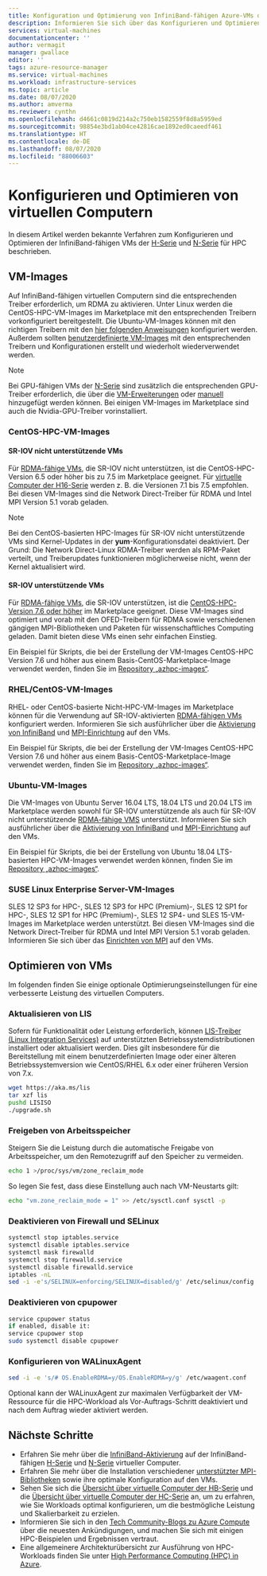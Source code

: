 ```yaml
---
title: Konfiguration und Optimierung von InfiniBand-fähigen Azure-VMs der H- und N-Serie
description: Informieren Sie sich über das Konfigurieren und Optimieren der InfiniBand-fähigen virtuellen Computer der H-Serie und der N-Serie für HPC.
services: virtual-machines
documentationcenter: ''
author: vermagit
manager: gwallace
editor: ''
tags: azure-resource-manager
ms.service: virtual-machines
ms.workload: infrastructure-services
ms.topic: article
ms.date: 08/07/2020
ms.author: amverma
ms.reviewer: cynthn
ms.openlocfilehash: d4661c0819d214a2c750eb1582559f8d8a5959ed
ms.sourcegitcommit: 98854e3bd1ab04ce42816cae1892ed0caeedf461
ms.translationtype: HT
ms.contentlocale: de-DE
ms.lasthandoff: 08/07/2020
ms.locfileid: "88006603"
---
```

# <a name="configure-and-optimize-vms"></a>Konfigurieren und Optimieren von virtuellen Computern

In diesem Artikel werden bekannte Verfahren zum Konfigurieren und Optimieren der InfiniBand-fähigen VMs der [H-Serie](../../sizes-hpc.md) und [N-Serie](../../sizes-gpu.md) für HPC beschrieben.

## <a name="vm-images"></a>VM-Images
Auf InfiniBand-fähigen virtuellen Computern sind die entsprechenden Treiber erforderlich, um RDMA zu aktivieren. Unter Linux werden die CentOS-HPC-VM-Images im Marketplace mit den entsprechenden Treibern vorkonfiguriert bereitgestellt. Die Ubuntu-VM-Images können mit den richtigen Treibern mit den [hier folgenden Anweisungen](https://techcommunity.microsoft.com/t5/azure-compute/configuring-infiniband-for-ubuntu-hpc-and-gpu-vms/ba-p/1221351) konfiguriert werden. Außerdem sollten [benutzerdefinierte VM-Images](../../linux/tutorial-custom-images.md) mit den entsprechenden Treibern und Konfigurationen erstellt und wiederholt wiederverwendet werden.

> [!NOTE]
> Bei GPU-fähigen VMs der [N-Serie](../../sizes-gpu.md) sind zusätzlich die entsprechenden GPU-Treiber erforderlich, die über die [VM-Erweiterungen](../../extensions/hpccompute-gpu-linux.md) oder [manuell](../../linux/n-series-driver-setup.md) hinzugefügt werden können. Bei einigen VM-Images im Marketplace sind auch die Nvidia-GPU-Treiber vorinstalliert.

### <a name="centos-hpc-vm-images"></a>CentOS-HPC-VM-Images

#### <a name="non-sr-iov-enabled-vms"></a>SR-IOV nicht unterstützende VMs
Für [RDMA-fähige VMs](../../sizes-hpc.md#rdma-capable-instances), die SR-IOV nicht unterstützen, ist die CentOS-HPC-Version 6.5 oder höher bis zu 7.5 im Marketplace geeignet. Für [virtuelle Computer der H16-Serie](../../h-series.md) werden z. B. die Versionen 7.1 bis 7.5 empfohlen. Bei diesen VM-Images sind die Network Direct-Treiber für RDMA und Intel MPI Version 5.1 vorab geladen.

> [!NOTE]
> Bei den CentOS-basierten HPC-Images für SR-IOV nicht unterstützende VMs sind Kernel-Updates in der **yum**-Konfigurationsdatei deaktiviert. Der Grund: Die Network Direct-Linux RDMA-Treiber werden als RPM-Paket verteilt, und Treiberupdates funktionieren möglicherweise nicht, wenn der Kernel aktualisiert wird.

#### <a name="sr-iov-enabled-vms"></a>SR-IOV unterstützende VMs
  Für [RDMA-fähige VMs](../../sizes-hpc.md#rdma-capable-instances), die SR-IOV unterstützen, ist die [CentOS-HPC-Version 7.6 oder höher](https://techcommunity.microsoft.com/t5/Azure-Compute/CentOS-HPC-VM-Image-for-SR-IOV-enabled-Azure-HPC-VMs/ba-p/665557) im Marketplace geeignet. Diese VM-Images sind optimiert und vorab mit den OFED-Treibern für RDMA sowie verschiedenen gängigen MPI-Bibliotheken und Paketen für wissenschaftliches Computing geladen. Damit bieten diese VMs einen sehr einfachen Einstieg.

  Ein Beispiel für Skripts, die bei der Erstellung der VM-Images CentOS-HPC Version 7.6 und höher aus einem Basis-CentOS-Marketplace-Image verwendet werden, finden Sie im [Repository „azhpc-images“](https://github.com/Azure/azhpc-images/tree/master/centos).

### <a name="rhelcentos-vm-images"></a>RHEL/CentOS-VM-Images
RHEL- oder CentOS-basierte Nicht-HPC-VM-Images im Marketplace können für die Verwendung auf SR-IOV-aktivierten [RDMA-fähigen VMs](../../sizes-hpc.md#rdma-capable-instances) konfiguriert werden. Informieren Sie sich ausführlicher über die [Aktivierung von InfiniBand](enable-infiniband.md) und [MPI-Einrichtung](setup-mpi.md) auf den VMs.

  Ein Beispiel für Skripts, die bei der Erstellung der VM-Images CentOS-HPC Version 7.6 und höher aus einem Basis-CentOS-Marketplace-Image verwendet werden, finden Sie im [Repository „azhpc-images“](https://github.com/Azure/azhpc-images/tree/master/centos).

### <a name="ubuntu-vm-images"></a>Ubuntu-VM-Images
Die VM-Images von Ubuntu Server 16.04 LTS, 18.04 LTS und 20.04 LTS im Marketplace werden sowohl für SR-IOV unterstützende als auch für SR-IOV nicht unterstützende [RDMA-fähige VMS](../../sizes-hpc.md#rdma-capable-instances) unterstützt. Informieren Sie sich ausführlicher über die [Aktivierung von InfiniBand](enable-infiniband.md) und [MPI-Einrichtung](setup-mpi.md) auf den VMs.

  Ein Beispiel für Skripts, die bei der Erstellung von Ubuntu 18.04 LTS-basierten HPC-VM-Images verwendet werden können, finden Sie im [Repository „azhpc-images“](https://github.com/Azure/azhpc-images/tree/master/ubuntu/ubuntu-18.x/ubuntu-18.04-hpc).

### <a name="suse-linux-enterprise-server-vm-images"></a>SUSE Linux Enterprise Server-VM-Images
SLES 12 SP3 for HPC-, SLES 12 SP3 for HPC (Premium)-, SLES 12 SP1 for HPC-, SLES 12 SP1 for HPC (Premium)-, SLES 12 SP4- und SLES 15-VM-Images im Marketplace werden unterstützt. Bei diesen VM-Images sind die Network Direct-Treiber für RDMA und Intel MPI Version 5.1 vorab geladen. Informieren Sie sich über das [Einrichten von MPI](setup-mpi.md) auf den VMs.

## <a name="optimize-vms"></a>Optimieren von VMs

Im folgenden finden Sie einige optionale Optimierungseinstellungen für eine verbesserte Leistung des virtuellen Computers.

### <a name="update-lis"></a>Aktualisieren von LIS

Sofern für Funktionalität oder Leistung erforderlich, können [LIS-Treiber (Linux Integration Services)](../../linux/endorsed-distros.md) auf unterstützten Betriebssystemdistributionen installiert oder aktualisiert werden. Dies gilt insbesondere für die Bereitstellung mit einem benutzerdefinierten Image oder einer älteren Betriebssystemversion wie CentOS/RHEL 6.x oder einer früheren Version von 7.x.

```bash
wget https://aka.ms/lis
tar xzf lis
pushd LISISO
./upgrade.sh
```

### <a name="reclaim-memory"></a>Freigeben von Arbeitsspeicher

Steigern Sie die Leistung durch die automatische Freigabe von Arbeitsspeicher, um den Remotezugriff auf den Speicher zu vermeiden.

```bash
echo 1 >/proc/sys/vm/zone_reclaim_mode
```

So legen Sie fest, dass diese Einstellung auch nach VM-Neustarts gilt:

```bash
echo "vm.zone_reclaim_mode = 1" >> /etc/sysctl.conf sysctl -p
```

### <a name="disable-firewall-and-selinux"></a>Deaktivieren von Firewall und SELinux

```bash
systemctl stop iptables.service
systemctl disable iptables.service
systemctl mask firewalld
systemctl stop firewalld.service
systemctl disable firewalld.service
iptables -nL
sed -i -e's/SELINUX=enforcing/SELINUX=disabled/g' /etc/selinux/config
```

### <a name="disable-cpupower"></a>Deaktivieren von cpupower

```bash
service cpupower status
if enabled, disable it:
service cpupower stop
sudo systemctl disable cpupower
```

### <a name="configure-walinuxagent"></a>Konfigurieren von WALinuxAgent

```bash
sed -i -e 's/# OS.EnableRDMA=y/OS.EnableRDMA=y/g' /etc/waagent.conf
```
Optional kann der WALinuxAgent zur maximalen Verfügbarkeit der VM-Ressource für die HPC-Workload als Vor-Auftrags-Schritt deaktiviert und nach dem Auftrag wieder aktiviert werden.


## <a name="next-steps"></a>Nächste Schritte

- Erfahren Sie mehr über die [InfiniBand-Aktivierung](enable-infiniband.md) auf der InfiniBand-fähigen [H-Serie](../../sizes-hpc.md) und [N-Serie](../../sizes-gpu.md) virtueller Computer.
- Erfahren Sie mehr über die Installation verschiedener [unterstützter MPI-Bibliotheken](setup-mpi.md) sowie ihre optimale Konfiguration auf den VMs.
- Sehen Sie sich die [Übersicht über virtuelle Computer der HB-Serie](hb-series-overview.md) und die [Übersicht über virtuelle Computer der HC-Serie](hc-series-overview.md) an, um zu erfahren, wie Sie Workloads optimal konfigurieren, um die bestmögliche Leistung und Skalierbarkeit zu erzielen.
- Informieren Sie sich in den [Tech Community-Blogs zu Azure Compute](https://techcommunity.microsoft.com/t5/azure-compute/bg-p/AzureCompute) über die neuesten Ankündigungen, und machen Sie sich mit einigen HPC-Beispielen und Ergebnissen vertraut.
- Eine allgemeinere Architekturübersicht zur Ausführung von HPC-Workloads finden Sie unter [High Performance Computing (HPC) in Azure](/azure/architecture/topics/high-performance-computing/).
